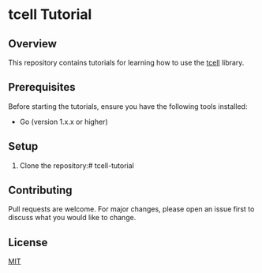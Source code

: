 # tcell Tutorial

## Overview

This repository contains tutorials for learning how to use the [tcell](https://github.com/gdamore/tcell/) library.

## Prerequisites

Before starting the tutorials, ensure you have the following tools installed:

- Go (version 1.x.x or higher)

## Setup

1. Clone the repository:# tcell-tutorial

## Contributing

Pull requests are welcome. For major changes, please open an issue first to discuss what you would like to change.

## License

[MIT](https://choosealicense.com/licenses/mit/)